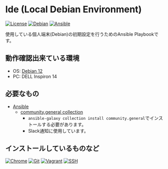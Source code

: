 # lde (Local Debian Environment)

[![License](https://img.shields.io/badge/License-Apache_2.0-blue.svg?logo=Apache)](/LICENSE)
[![Debian](https://img.shields.io/badge/OS-Debian_12-red.svg?logo=Debian)](https://www.debian.or.jp/)
[![Ansible](https://img.shields.io/badge/-Ansible-red.svg?logo=Ansible)](https://www.ansible.com/)

使用している個人端末(Debian)の初期設定を行うためのAnsible Playbookです。

## 動作確認出来ている環境

* OS: [Debian 12](https://www.debian.or.jp/)
* PC: DELL Inspiron 14

## 必要なもの

* [Ansible](https://www.ansible.com/)
  * [community.general collection](https://docs.ansible.com/ansible/latest/collections/community/general/slack_module.html)
    * ```ansible-galaxy collection install community.general```でインストールする必要があります。
    * Slack通知に使用しています。

## インストールしているものなど

[![Chrome](https://img.shields.io/badge/WebBrowser-Chrome-white.svg?logo=Chrome)](https://www.google.com/intl/ja_jp/chrome/)
[![Git](https://img.shields.io/badge/Tool-Git-red.svg?logo=Git)](https://git-scm.com/)
[![Vagrant](https://img.shields.io/badge/Tool-Vagrant-blue.svg?logo=Vagrant)](https://www.vagrantup.com/)
[![SSH](https://img.shields.io/badge/Tool-SSH-blue.svg?logo=SSH)](https://wiki.debian.org/SSH)
